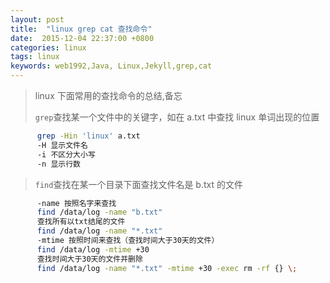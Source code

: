 ```yaml
---
layout: post
title:  "linux grep cat 查找命令"
date:  2015-12-04 22:37:00 +0800
categories: linux
tags: linux
keywords: web1992,Java, Linux,Jekyll,grep,cat
---
```


> linux 下面常用的查找命令的总结,备忘
>
> `grep`查找某一个文件中的关键字，如在 a.txt 中查找 linux 单词出现的位置

```sh
      grep -Hin 'linux' a.txt
      -H 显示文件名
      -i 不区分大小写
      -n 显示行数
```

> `find`查找在某一个目录下面查找文件名是 b.txt 的文件

```sh
      -name 按照名字来查找
      find /data/log -name "b.txt"
      查找所有以txt结尾的文件
      find /data/log -name "*.txt"
      -mtime 按照时间来查找（查找时间大于30天的文件）
      find /data/log -mtime +30
      查找时间大于30天的文件并删除
      find /data/log -name "*.txt" -mtime +30 -exec rm -rf {} \;
```
